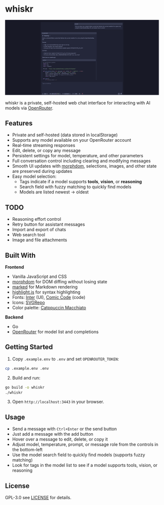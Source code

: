 # whiskr

![screenshot](.github/chat.png)

whiskr is a private, self-hosted web chat interface for interacting with AI models via [OpenRouter](https://openrouter.ai/).

## Features

- Private and self-hosted (data stored in localStorage)
- Supports any model available on your OpenRouter account
- Real-time streaming responses
- Edit, delete, or copy any message
- Persistent settings for model, temperature, and other parameters
- Full conversation control including clearing and modifying messages
- Smooth UI updates with [morphdom](https://github.com/patrick-steele-idem/morphdom), selections, images, and other state are preserved during updates
- Easy model selection:
  - Tags indicate if a model supports **tools**, **vision**, or **reasoning**
  - Search field with fuzzy matching to quickly find models
  - Models are listed newest -> oldest

## TODO

- Reasoning effort control
- Retry button for assistant messages
- Import and export of chats
- Web search tool
- Image and file attachments

## Built With

**Frontend**
- Vanilla JavaScript and CSS
- [morphdom](https://github.com/patrick-steele-idem/morphdom) for DOM diffing without losing state
- [marked](https://github.com/markedjs/marked) for Markdown rendering
- [highlight.js](https://highlightjs.org/) for syntax highlighting
- Fonts: [Inter](https://rsms.me/inter/) (UI), [Comic Code](https://tosche.net/fonts/comic-code) (code)
- Icons: [SVGRepo](https://www.svgrepo.com/)
- Color palette: [Catppuccin Macchiato](https://catppuccin.com/)

**Backend**
- Go
- [OpenRouter](https://openrouter.ai/) for model list and completions

## Getting Started

1. Copy `.example.env` to `.env` and set `OPENROUTER_TOKEN`:
```bash
cp .example.env .env
```
2. Build and run:
```bash
go build -o whiskr
./whiskr
```
3. Open `http://localhost:3443` in your browser.

## Usage

- Send a message with `Ctrl+Enter` or the send button
- Just add a message with the add button
- Hover over a message to edit, delete, or copy it
- Adjust model, temperature, prompt, or message role from the controls in the bottom-left
- Use the model search field to quickly find models (supports fuzzy matching)
- Look for tags in the model list to see if a model supports tools, vision, or reasoning

## License

GPL-3.0 see [LICENSE](LICENSE) for details.
